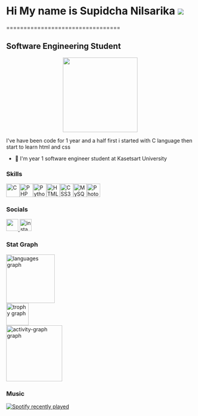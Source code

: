 Hi My name is Supidcha Nilsarika ![](https://user-images.githubusercontent.com/18350557/176309783-0785949b-9127-417c-8b55-ab5a4333674e.gif)
=========================================================================================================
=================================

Software Engineering Student
----------------------------

<div align="center">
  <img height="200" src="https://avatars.githubusercontent.com/u/146909289?s=400&u=da79a42aca169d24b67b16fca37c6ffed792ed18&v=4"  />
</div>

I've have been code for 1 year and a half first i started with C language then start to learn html and css

* 🧠  I'm year 1 software engineer student at Kasetsart University
###
### Skills

<p align="left">
<a href="https://docs.microsoft.com/en-us/cpp/?view=msvc-170" target="_blank" rel="noreferrer"><img src="https://raw.githubusercontent.com/danielcranney/readme-generator/main/public/icons/skills/c-colored.svg" width="36" height="36" alt="C" /></a><a href="https://www.php.net/" target="_blank" rel="noreferrer"><img src="https://raw.githubusercontent.com/danielcranney/readme-generator/main/public/icons/skills/php-colored.svg" width="36" height="36" alt="PHP" /></a><a href="https://www.python.org/" target="_blank" rel="noreferrer"><img src="https://raw.githubusercontent.com/danielcranney/readme-generator/main/public/icons/skills/python-colored.svg" width="36" height="36" alt="Python" /></a><a href="https://developer.mozilla.org/en-US/docs/Glossary/HTML5" target="_blank" rel="noreferrer"><img src="https://raw.githubusercontent.com/danielcranney/readme-generator/main/public/icons/skills/html5-colored.svg" width="36" height="36" alt="HTML5" /></a><a href="https://www.w3.org/TR/CSS/#css" target="_blank" rel="noreferrer"><img src="https://raw.githubusercontent.com/danielcranney/readme-generator/main/public/icons/skills/css3-colored.svg" width="36" height="36" alt="CSS3" /></a><a href="https://www.mysql.com/" target="_blank" rel="noreferrer"><img src="https://raw.githubusercontent.com/danielcranney/readme-generator/main/public/icons/skills/mysql-colored.svg" width="36" height="36" alt="MySQL" /></a><a href="https://www.adobe.com/uk/products/photoshop.html" target="_blank" rel="noreferrer"><img src="https://raw.githubusercontent.com/danielcranney/readme-generator/main/public/icons/skills/photoshop-colored.svg" width="36" height="36" alt="Photoshop" /></a>
</p>

### Socials

<div align="left">
   <a href="https://www.github.com/beau-beaubo" target="_blank" rel="noreferrer"> <picture> <source media="(prefers-color-scheme: dark)" srcset="https://raw.githubusercontent.com/danielcranney/readme-generator/main/public/icons/socials/github-dark.svg" /> <source media="(prefers-color-scheme: light)" srcset="https://raw.githubusercontent.com/danielcranney/readme-generator/main/public/icons/socials/github.svg" /> <img src="https://raw.githubusercontent.com/danielcranney/readme-generator/main/public/icons/socials/github.svg" width="32" height="32" /> </picture> </a> 
  <a href="https://instagram.com/beau_beaubo" target="_blank" rel="noreferrer">
  <img src="https://raw.githubusercontent.com/maurodesouza/profile-readme-generator/master/src/assets/icons/social/instagram/default.svg" width="32" height="32" alt="instagram logo"  />
    </a>
</div>

### Stat Graph

<p align="left">
  <img src="https://github-readme-stats.vercel.app/api/top-langs?username=beau-beaubo&locale=en&hide_title=false&layout=compact&card_width=320&langs_count=5&theme=gotham&hide_border=false&order=2&custom_title=Most%20Used%20Language" height="130" alt="languages graph" /> <br>
  <img src="https://github-profile-trophy.vercel.app?username=beau-beaubo&theme=tokyonight&column=-1&row=1&margin-w=8&margin-h=8&no-bg=true&no-frame=true&order=4" height="60" alt="trophy graph" /> <br>
  <img src="https://github-readme-activity-graph.vercel.app/graph?username=beau-beaubo&radius=16&theme=github-dark&area=true&order=5&custom_title=Activity%20Graph" height="150" alt="activity-graph graph"  />
</p>

### Music

<p align="left">
  <a href="https://open.spotify.com/user/21luvf4732gowusetjm2wdvca">
    <img src="https://spotify-recently-played-readme.vercel.app/api?user=21luvf4732gowusetjm2wdvca&count=5&unique=true" alt="Spotify recently played"  />
  </a>
</p>


